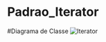 # Padrao_Iterator

#Diagrama de Classe 
![Iterator](https://github.com/Tathia-Lima/Padrao_Iterator/assets/80372910/b527471c-37e7-4324-940b-dbaef0db4a78)
